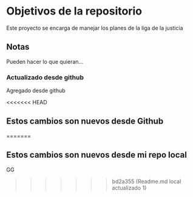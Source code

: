 # Objetivos de la repositorio

Este proyecto se encarga de manejar los planes de la liga de la justicia


## Notas
Pueden hacer lo que quieran...

### Actualizado desde github
Agregado desde github

<<<<<<< HEAD
## Estos cambios son nuevos desde Github
=======
## Estos cambios son nuevos desde mi repo local
GG
>>>>>>> bd2a355 (Readme.md local actualizado 1)

